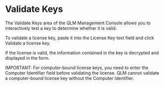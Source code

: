 # Validate Keys

The Validate Keys area of the QLM Management Console allows you to interactively test a key to determine whether it is valid.

To validate a license key, paste it into the License Key text field and click Validate a license key.

If the license is valid, the information contained in the key is decrypted and displayed in the form.

IMPORTANT: For computer-bound license keys, you need to enter the Computer Identifier field before validating the license. QLM cannot validate a computer-bound license key without the Computer Identifier.

